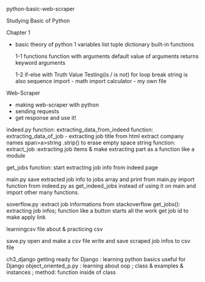 python-basic-web-scraper

Studying Basic of Python

Chapter 1

- basic theory of python
  1
  variables
  list
  tuple
  dictionary
  built-in functions

  1-1
  functions
  function with arguments
  default value of arguments
  returns
  keyword arguments

  1-2
  if-else with Truth Value Testing(is / is not)
  for loop
  break
  string is also sequence
  import - math
  import calculator - my own file

Web-Scraper

- making web-scraper with python
- sending requests
- get response and use it!

indeed.py
function: extracting_data_from_indeed
function: extracting_data_of_job - extracting job title from html
extract company names span>a>string
.strip() to erase empty space string
function:
extract_job
:extracting job items
& make extracting part as a function like a module

get_jobs function:
start extracting job info from indeed page

main.py
save extracted job info to jobs array and print from main.py
import function from indeed.py
as get_indeed_jobs instead of using it on main and import other many functions.

soverflow.py
:extract job informations from stackoverflow
get_jobs():
extracting job infos; function like a button starts all the work
get job id to make apply link

learningcsv
file about & practicing csv

save.py
open and make a csv file
write and save scraped job infos to csv file

ch3_django
getting ready for Django
: learning python basics useful for Django
object_oriented_p.py
: learning about oop
; class & examples & instances
; method: function inside of class

